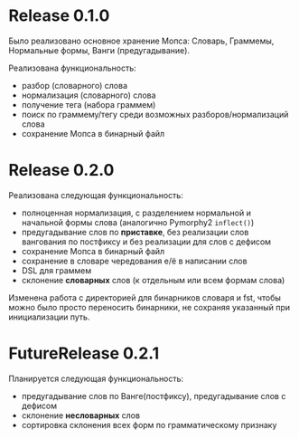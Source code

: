 # Release 0.1.0

Было реализовано основное хранение Мопса: Словарь, Граммемы, Нормальные формы, Ванги (предугадывание).

Реализована функциональность:

- разбор (словарного) слова 
- нормализация (словарного) слова
- получение тега (набора граммем)
- поиск по граммему/тегу среди возможных разборов/нормализаций слова
- сохранение Мопса в бинарный файл

# Release 0.2.0

Реализована следующая функциональность:

- полноценная нормализация, с разделением нормальной и начальной формы слова (аналогично Pymorphy2 `inflect()`)
- предугадывание слов по **приставке**, без реализации слов вангования по постфиксу и без реализации для слов с дефисом
- сохранение Мопса в бинарный файл
- сохранение в словаре чередования е/ё в написании слов
- DSL для граммем
- склонение **словарных** слов (к отдельным или всем формам слова)

Изменена работа с директорией для бинарников словаря и fst, 
чтобы можно было просто переносить бинарники, не сохраняя указанный при инициализации путь.

# FutureRelease 0.2.1

Планируется следующая функциональность:

- предугадывание слов по Ванге(постфиксу), предугадывание слов с дефисом
- склонение **несловарных** слов
- сортировка склонения всех форм по грамматическому признаку
